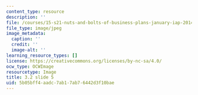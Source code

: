 ```yaml
---
content_type: resource
description: ''
file: /courses/15-s21-nuts-and-bolts-of-business-plans-january-iap-2014/5b05bff4aadc7ab17ab76442d3f10bae_Slide5.JPG
file_type: image/jpeg
image_metadata:
  caption: ''
  credit: ''
  image-alt: ''
learning_resource_types: []
license: https://creativecommons.org/licenses/by-nc-sa/4.0/
ocw_type: OCWImage
resourcetype: Image
title: 3.2 slide 5
uid: 5b05bff4-aadc-7ab1-7ab7-6442d3f10bae
---
```

